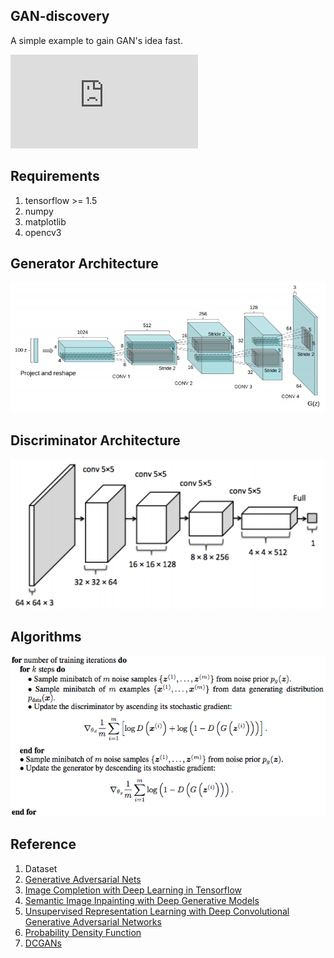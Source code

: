 ## GAN-discovery

A simple example to gain GAN's idea fast.

![](https://latex.codecogs.com/gif.latex?%5Cmin_G%5Cmax_DV%5Cleft%20%28%20D%2C%20G%20%5Cright%20%29%20%3D%20E_%7Bx%20%5Csim%20p_%7Bdata%7D%28x%29%7D%5BlogD%28x%29%5D%20&plus;%20E_%7Bz%20%5Csim%20p_%7Bz%7D%28z%29%7D%5Blog%281%20-%20D%28G%28z%29%29%29%5D)

## Requirements
1. tensorflow >= 1.5
2. numpy
3. matplotlib
4. opencv3

## Generator Architecture
![](images/gen-architecture.png)

## Discriminator Architecture
![](images/discrim-architecture.png)

## Algorithms

![](images/gan-training.png)

## Reference
1. Dataset
2. [Generative Adversarial Nets](https://arxiv.org/pdf/1406.2661.pdf)
3. [Image Completion with Deep Learning in Tensorflow](http://bamos.github.io/2016/08/09/deep-completion)
4. [Semantic Image Inpainting with Deep Generative Models](https://arxiv.org/abs/1607.07539)
5. [Unsupervised Representation Learning with Deep Convolutional Generative Adversarial Networks](https://arxiv.org/abs/1511.06434)
6. [Probability Density Function](https://en.wikipedia.org/wiki/Probability_density_function)
7. [DCGANs](https://arxiv.org/abs/1511.06434)

